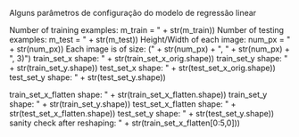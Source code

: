 
Alguns parâmetros de configuração do modelo de regressão linear

Number of training examples: m_train = " + str(m_train))
Number of testing examples: m_test = " + str(m_test))
Height/Width of each image: num_px = " + str(num_px))
Each image is of size: (" + str(num_px) + ", " + str(num_px) + ", 3)")
train_set_x shape: " + str(train_set_x_orig.shape))
train_set_y shape: " + str(train_set_y.shape))
test_set_x shape: " + str(test_set_x_orig.shape))
test_set_y shape: " + str(test_set_y.shape))


train_set_x_flatten shape: " + str(train_set_x_flatten.shape))
train_set_y shape: " + str(train_set_y.shape))
test_set_x_flatten shape: " + str(test_set_x_flatten.shape))
test_set_y shape: " + str(test_set_y.shape))
sanity check after reshaping: " + str(train_set_x_flatten[0:5,0]))
